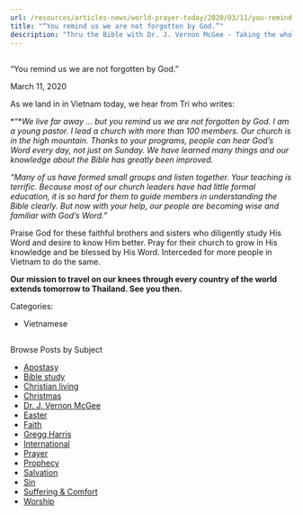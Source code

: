 ```yaml
---
url: /resources/articles-news/world-prayer-today/2020/03/11/you-remind-us-we-are-not-forgotten-by-god-
title: "“You remind us we are not forgotten by God.”"
description: "Thru the Bible with Dr. J. Vernon McGee - Taking the whole Word to the whole world"
---
```







## 
 “You remind us we are not forgotten by God.”


March 11, 2020
![]()




As we land in in Vietnam today, we hear from Tri who writes: 


*“**We live far away … but you remind us we are not forgotten by God.* *I am a young pastor. I lead a church with more than 100 members. Our church is in the high mountain. Thanks to your programs, people can hear God’s Word every day, not just on Sunday. We have learned many things and our knowledge about the Bible has greatly been improved.*


*“Many of us have formed small groups and listen together. Your teaching is terrific. Because most of our church leaders have had little formal education, it is so hard for them to guide members in understanding the Bible clearly. But now with your help, our people are becoming wise and familiar with God’s Word.”*


Praise God for these faithful brothers and sisters who diligently study His Word and desire to know Him better. Pray for their church to grow in His knowledge and be blessed by His Word. Interceded for more people in Vietnam to do the same.


**Our mission to travel on our knees through every country of the world extends tomorrow to Thailand. See you then.** 



Categories: 


* Vietnamese









## 
 Browse Posts by Subject


* [Apostasy](/resources/articles-news/-in-tags/tags/Apostasy)
* [Bible study](/resources/articles-news/-in-tags/tags/Bible-study)
* [Christian living](/resources/articles-news/-in-tags/tags/Christian-living)
* [Christmas](/resources/articles-news/-in-tags/tags/Christmas)
* [Dr. J. Vernon McGee](/resources/articles-news/-in-tags/tags/Dr-J-Vernon-McGee)
* [Easter](/resources/articles-news/-in-tags/tags/easter)
* [Faith](/resources/articles-news/-in-tags/tags/Faith)
* [Gregg Harris](/resources/articles-news/-in-tags/tags/Gregg-Harris)
* [International](/resources/articles-news/-in-tags/tags/International)
* [Prayer](/resources/articles-news/-in-tags/tags/prayer)
* [Prophecy](/resources/articles-news/-in-tags/tags/Prophecy)
* [Salvation](/resources/articles-news/-in-tags/tags/Salvation)
* [Sin](/resources/articles-news/-in-tags/tags/sin)
* [Suffering & Comfort](/resources/articles-news/-in-tags/tags/Suffering-Comfort)
* [Worship](/resources/articles-news/-in-tags/tags/worship)






